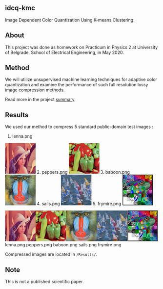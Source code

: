 ## idcq-kmc
Image Dependent Color Quantization Using K-means Clustering.

## About

This project was done as homework on Practicum in Physics 2 at University of Belgrade, School of Electrical Engineering, in May 2020.

## Method

We will utilize unsupervised machine learning techniques for adaptive color quantization and examine the performance of such full resolution lossy image compression methods.

Read more in the project [summary](https://drive.google.com/file/d/10HmKWdT0Rqf9weD4oQbJrcM41fCmyjgk/view?usp=sharing).

## Results

We used our method to compress 5 standard public-domain test images :
1. lenna.png
<img src="Results/1/image.png" width="100">
2. peppers.png
<img src="Results/2/image.png" width="100">
3. baboon.png
<img src="Results/3/image.png" width="100">
4. sails.png
<img src="Results/4/image.png" width="100">
5. frymire.png
<img src="Results/5/image.png" width="100">

<img src="Results/1/image.png" width="100"><img src="Results/2/image.png" width="100"><img src="Results/3/image.png" width="100"><img src="Results/4/image.png" width="100"><img src="Results/5/image.png" width="100">
lenna.png peppers.png baboon.png sails.png frymire.png

Compressed images are located in `/Results/`.

## Note
This is not a published scientific paper.